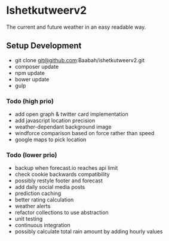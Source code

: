 Ishetkutweerv2
========================
The current and future weather in an easy readable way.

## Setup Development

* git clone git@github.com:Baabah/ishetkutweerv2.git
* composer update
* npm update
* bower update
* gulp

### Todo (high prio)
* add open graph & twitter card implementation
* add javascript location precision
* weather-dependant background image
* windforce comparison based on force rather than speed
* google maps to pick location

### Todo (lower prio)
* backup when forecast.io reaches api limit
* check cookie backwards compatibility
* possibly restyle footer and forecast
* add daily social media posts
* prediction caching
* better rating calculation
* weather alerts
* refactor collections to use abstraction
* unit testing
* continuous integration
* possibly calculate total rain amount by adding hourly values